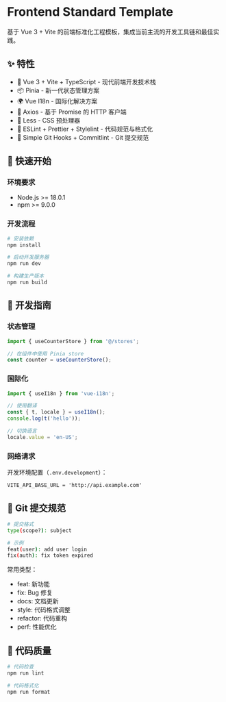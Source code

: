 # Frontend Standard Template

基于 Vue 3 + Vite 的前端标准化工程模板，集成当前主流的开发工具链和最佳实践。

## ✨ 特性

- 🚀 Vue 3 + Vite + TypeScript - 现代前端开发技术栈
- 📦 Pinia - 新一代状态管理方案
- 🌍 Vue I18n - 国际化解决方案
- 🔌 Axios - 基于 Promise 的 HTTP 客户端
- 🎨 Less - CSS 预处理器
- 📝 ESLint + Prettier + Stylelint - 代码规范与格式化
- 🎯 Simple Git Hooks + Commitlint - Git 提交规范

## 🚀 快速开始

### 环境要求

- Node.js >= 18.0.1
- npm >= 9.0.0

### 开发流程

```bash
# 安装依赖
npm install

# 启动开发服务器
npm run dev

# 构建生产版本
npm run build
```

## 📖 开发指南

### 状态管理

```typescript
import { useCounterStore } from '@/stores';

// 在组件中使用 Pinia store
const counter = useCounterStore();
```

### 国际化

```typescript
import { useI18n } from 'vue-i18n';

// 使用翻译
const { t, locale } = useI18n();
console.log(t('hello'));

// 切换语言
locale.value = 'en-US';
```

### 网络请求

开发环境配置（`.env.development`）：

```
VITE_API_BASE_URL = 'http://api.example.com'
```

## 📝 Git 提交规范

```bash
# 提交格式
type(scope?): subject

# 示例
feat(user): add user login
fix(auth): fix token expired
```

常用类型：
- feat: 新功能
- fix: Bug 修复
- docs: 文档更新
- style: 代码格式调整
- refactor: 代码重构
- perf: 性能优化

## 🔧 代码质量

```bash
# 代码检查
npm run lint

# 代码格式化
npm run format
```
